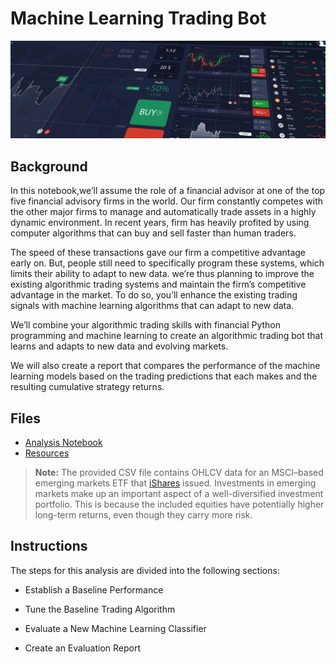 # Machine Learning Trading Bot

![Decorative image.](Images/display-image.png)

## Background

In this notebook,we’ll assume the role of a financial advisor at one of the top five financial advisory firms in the world. Our firm constantly competes with the other major firms to manage and automatically trade assets in a highly dynamic environment. In recent years, firm has heavily profited by using computer algorithms that can buy and sell faster than human traders.

The speed of these transactions gave our firm a competitive advantage early on. But, people still need to specifically program these systems, which limits their ability to adapt to new data. we’re thus planning to improve the existing algorithmic trading systems and maintain the firm’s competitive advantage in the market. To do so, you’ll enhance the existing trading signals with machine learning algorithms that can adapt to new data.

We’ll combine your algorithmic trading skills with financial Python programming and machine learning to create an algorithmic trading bot that learns and adapts to new data and evolving markets.

We will also create a report that compares the performance of the machine learning models based on the trading predictions that each makes and the resulting cumulative strategy returns.

## Files

* [Analysis Notebook](machine_leraning_trading_bot.ipynb)
* [Resources](Resources/emerging_markets_ohlcv.csv)
> **Note:** The provided CSV file contains OHLCV data for an MSCI&ndash;based emerging markets ETF that [iShares](https://www.ishares.com/us/products/268704/ishares-currency-hedged-msci-emerging-markets) issued. Investments in emerging markets make up an important aspect of a well-diversified investment portfolio. This is because the included equities have potentially higher long-term returns, even though they carry more risk.

## Instructions

The steps for this analysis are divided into the following sections:

* Establish a Baseline Performance

* Tune the Baseline Trading Algorithm

* Evaluate a New Machine Learning Classifier

* Create an Evaluation Report



